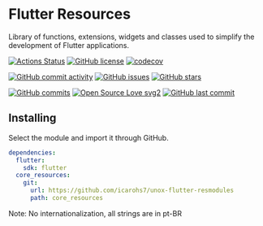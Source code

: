 # Flutter Resources
Library of functions, extensions, widgets and classes used to simplify
the development of Flutter applications.

[![Actions Status](https://github.com/icarohs7/unox-flutter-resmodules/workflows/build/badge.svg)](
https://github.com/icarohs7/unox-flutter-resmodules/actions)
[![GitHub license](https://img.shields.io/github/license/icarohs7/unox-flutter-resmodules.svg)](
https://github.com/icarohs7/unox-flutter-resmodules/blob/master/LICENSE)
[![codecov](https://codecov.io/gh/icarohs7/unox-flutter-resmodules/branch/master/graph/badge.svg)](
https://codecov.io/gh/icarohs7/unox-flutter-resmodules)

[![GitHub commit activity](https://img.shields.io/github/commit-activity/w/icarohs7/unox-flutter-resmodules.svg)](
https://github.com/icarohs7/unox-flutter-resmodules/commits/master)
[![GitHub issues](https://img.shields.io/github/issues/icarohs7/unox-flutter-resmodules.svg)](
https://github.com/icarohs7/unox-flutter-resmodules/issues)
[![GitHub stars](https://img.shields.io/github/stars/icarohs7/unox-flutter-resmodules.svg?style=social&label=Stars)](
https://github.com/icarohs7/unox-flutter-resmodules)

[![GitHub commits](https://img.shields.io/github/commits-since/icarohs7/unox-flutter-resmodules/v0.1.svg)](
https://github.com/icarohs7/unox-flutter-resmodules/releases/v0.1)
[![Open Source Love svg2](https://badges.frapsoft.com/os/v2/open-source.svg?v=103)](
https://github.com/ellerbrock/open-source-badges/)
[![GitHub last commit](https://img.shields.io/github/last-commit/icarohs7/unox-flutter-resmodules.svg)](
https://github.com/icarohs7/unox-flutter-resmodules/commits/master)

## Installing

Select the module and import it through GitHub.

```yaml
dependencies:
  flutter:
    sdk: flutter
  core_resources:
    git:
      url: https://github.com/icarohs7/unox-flutter-resmodules
      path: core_resources
```

Note: No internationalization, all strings are in pt-BR